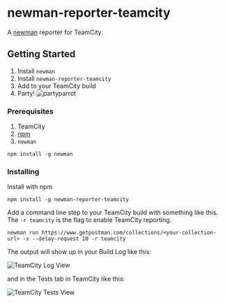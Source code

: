 # newman-reporter-teamcity
A [newman](https://github.com/postmanlabs/newman) reporter for TeamCity.

## Getting Started

1. Install `newman`
2. Install `newman-reporter-teamcity`
3. Add to your TeamCity build
4. Party! ![partyparrot](https://user-images.githubusercontent.com/109331/28225265-ab5e1a20-6897-11e7-8cd4-cc26a304daa8.gif)

### Prerequisites

1. TeamCity
2. [npm](https://www.npmjs.com/)
3. `newman`

```
npm install -g newman
```

### Installing

Install with npm

```
npm install -g newman-reporter-teamcity
```

Add a command line step to your TeamCity build with something like this.  The `-r teamcity` is the flag to enable TeamCity reporting.

```
newman run https://www.getpostman.com/collections/<your-collection-url> -x --delay-request 10 -r teamcity
```

The output will show up in your Build Log like this:

![TeamCity Log View](https://user-images.githubusercontent.com/109331/28225215-74855590-6897-11e7-84ae-00db6e60a2cb.PNG)

and in the Tests tab in TeamCity like this:

![TeamCity Tests View](https://user-images.githubusercontent.com/109331/28225212-70810732-6897-11e7-9b66-692dc17a0641.PNG)

